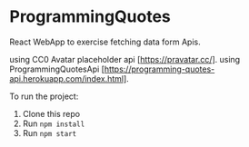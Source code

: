# ProgrammingQuotes 
React WebApp to exercise fetching data form Apis.

using CC0 Avatar placeholder api [https://pravatar.cc/].
using ProgrammingQuotesApi [https://programming-quotes-api.herokuapp.com/index.html].

 
To run the project:

1. Clone this repo
2. Run `npm install`
3. Run `npm start`
